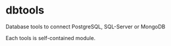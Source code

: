 # dbtools
Database tools to connect PostgreSQL, SQL-Server or MongoDB

Each tools is self-contained module.

